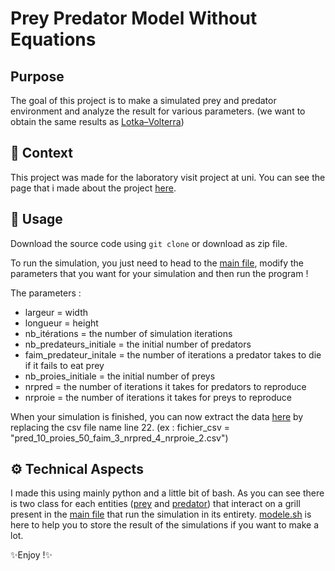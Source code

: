# Prey Predator Model Without Equations

## Purpose
The goal of this project is to make a simulated prey and predator environment and analyze the result for various parameters. (we want to obtain the same results as [Lotka–Volterra](https://en.wikipedia.org/wiki/Lotka%E2%80%93Volterra_equations))

## 📘​ Context
This project was made for the laboratory visit project at uni.
You can see the page that i made about the project [here](http://os-vps418.infomaniak.ch:1250/mediawiki/index.php/Mod%C3%A8le_proie-pr%C3%A9dateur_sans_%C3%A9quations).

## 🚀​ Usage

Download the source code using `git clone` or download as zip file.

To run the simulation, you just need to head to the [main file](projet_visi.py), modify the parameters that you want for your simulation and then run the program !

The parameters : 
- largeur = width
- longueur = height
- nb_itérations = the number of simulation iterations
- nb_predateurs_initiale = the initial number of predators
- faim_predateur_initale = the number of iterations a predator takes to die if it fails to eat prey
- nb_proies_initiale = the initial number of preys
- nrpred = the number of iterations it takes for predators to reproduce
- nrproie = the number of iterations it takes for preys to reproduce

When your simulation is finished, you can now extract the data [here](extraction_csv.py) by replacing the csv file name line 22. (ex : fichier_csv = "pred_10_proies_50_faim_3_nrpred_4_nrproie_2.csv")

## ⚙️​ Technical Aspects
I made this using mainly python and a little bit of bash.
As you can see there is two class for each entities ([prey](Proie_module.py) and [predator](Predateur_module.py)) that interact on a grill present in the [main file](projet_visi.py) that run the simulation in its entirety.
[modele.sh](modele.sh) is here to help you to store the result of the simulations if you want to make a lot.

✨​Enjoy !✨​

